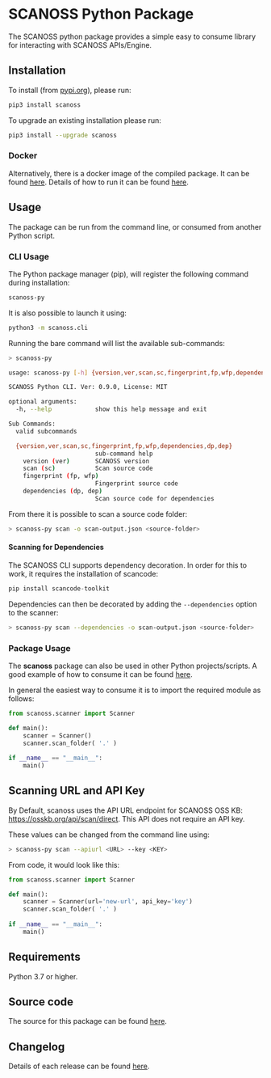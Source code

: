 # SCANOSS Python Package
The SCANOSS python package provides a simple easy to consume library for interacting with SCANOSS APIs/Engine.

## Installation
To install (from [pypi.org](https://pypi.org/project/scanoss)), please run:
```bash
pip3 install scanoss
```
To upgrade an existing installation please run:
```bash
pip3 install --upgrade scanoss
```

### Docker
Alternatively, there is a docker image of the compiled package. It can be found [here](https://github.com/scanoss/scanoss.py/pkgs/container/scanoss-py).
Details of how to run it can be found [here](https://github.com/scanoss/scanoss.py/blob/main/GHCR.md).

## Usage
The package can be run from the command line, or consumed from another Python script.

### CLI Usage
The Python package manager (pip), will register the following command during installation:
```bash
scanoss-py
```
It is also possible to launch it using:
```bash
python3 -m scanoss.cli
```

Running the bare command will list the available sub-commands:
```bash
> scanoss-py

usage: scanoss-py [-h] {version,ver,scan,sc,fingerprint,fp,wfp,dependencies,dp,dep} ...

SCANOSS Python CLI. Ver: 0.9.0, License: MIT

optional arguments:
  -h, --help            show this help message and exit

Sub Commands:
  valid subcommands

  {version,ver,scan,sc,fingerprint,fp,wfp,dependencies,dp,dep}
                        sub-command help
    version (ver)       SCANOSS version
    scan (sc)           Scan source code
    fingerprint (fp, wfp)
                        Fingerprint source code
    dependencies (dp, dep)
                        Scan source code for dependencies
```

From there it is possible to scan a source code folder:

````bash
> scanoss-py scan -o scan-output.json <source-folder>
````

#### Scanning for Dependencies
The SCANOSS CLI supports dependency decoration. In order for this to work, it requires the installation of scancode:
```python
pip install scancode-toolkit
```
Dependencies can then be decorated by adding the ``--dependencies`` option to the scanner:
```bash
> scanoss-py scan --dependencies -o scan-output.json <source-folder>
```

### Package Usage
The **scanoss** package can also be used in other Python projects/scripts. A good example of how to consume it can be found [here](https://github.com/scanoss/scanoss.py/blob/main/src/scanoss/cli.py).

In general the easiest way to consume it is to import the required module as follows:
```python
from scanoss.scanner import Scanner

def main():
    scanner = Scanner()
    scanner.scan_folder( '.' )
    
if __name__ == "__main__":
    main()
```

## Scanning URL and API Key
By Default, scanoss uses the API URL endpoint for SCANOSS OSS KB: https://osskb.org/api/scan/direct.
This API does not require an API key.

These values can be changed from the command line using:
```bash
> scanoss-py scan --apiurl <URL> --key <KEY>
```

From code, it would look like this:
```python
from scanoss.scanner import Scanner

def main():
    scanner = Scanner(url='new-url', api_key='key')
    scanner.scan_folder( '.' )
    
if __name__ == "__main__":
    main()
```

## Requirements
Python 3.7 or higher.

## Source code
The source for this package can be found [here](https://github.com/scanoss/scanoss.py).

## Changelog
Details of each release can be found [here](https://github.com/scanoss/scanoss.py/blob/main/CHANGELOG.md).